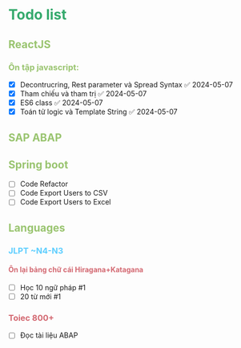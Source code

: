 # <span style="color:#36aa6d"> Todo list </span>
## <span style="color:#99c46f">ReactJS</span>
### <span style="color:#99c46f">Ôn tập javascript:</span>
- [x] Decontrucring, Rest parameter và Spread Syntax ✅ 2024-05-07
- [x] Tham chiếu và tham trị ✅ 2024-05-07
- [x] ES6 class ✅ 2024-05-07
- [x] Toán tử logic và Template String ✅ 2024-05-07
## <span style="color:#99c46f">SAP ABAP</span>
## <span style="color:#99c46f">Spring boot</span>
- [ ] Code Refactor
- [ ] Code Export Users to CSV
- [ ] Code Export Users to Excel

## <span style="color:#99c46f">Languages</span> 
### <span style="color:#5dceff">JLPT ~N4-N3</span>
#### <span style="color:#d36871">Ôn lại bảng chữ cái Hiragana+Katagana </span>
- [ ] Học 10 ngữ pháp #1
- [ ] 20 từ mới #1

### <span style="color:#d36871">Toiec 800+</span>
- [ ] Đọc tài liệu ABAP


